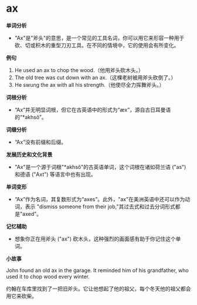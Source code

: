 # ax

**单词分析**

  

*   "Ax"是"斧头"的意思，是一个常见的工具名词，你可以用它来形容一种用于砍、切或积木的重型刀刃工具。在不同的情境中，它的使用会有所变化。

  

**例句**

  

1.  He used an ax to chop the wood.（他用斧头砍木头。）
2.  The old tree was cut down with an ax.（这棵老树被用斧头砍倒了。）
3.  He swung the ax with all his strength.（他使尽全力挥舞斧头。）

  

**词根分析**

  

*   “Ax”并无明显词根，但它在古英语中的形式为“æx”，源自古日耳曼语的“\*akhsô”。

  

**词缀分析**

  

*   “Ax”没有前缀和后缀。

  

**发展历史和文化背景**

  

*   "Ax"是一个源于词根"\*akhsô"的古英语单词，这个词根在诸如荷兰语 ("as") 和德语 ("Axt") 等语言中也有出现。

  

**单词变形**

  

*   “Ax”作为名词，其复数形式为“axes”。此外，"ax"在美洲英语中还可以作为动词，表示 "dismiss someone from their job,"其过去式和过去分词形式都是"axed"。

  

**记忆辅助**

  

*   想象你正在用斧头 ("ax") 砍木头，这种强烈的画面感有助于你记住这个单词。

  

**小故事**

  

John found an old ax in the garage. It reminded him of his grandfather, who used it to chop wood every winter.

  

约翰在车库里找到了一把旧斧头。它让他想起了他的祖父，每个冬天他的祖父都会用它来砍柴。
